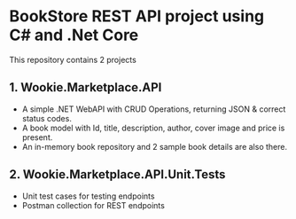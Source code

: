 BookStore REST API project using C# and .Net Core
==============================
This repository contains 2 projects

## 1. Wookie.Marketplace.API
* A simple .NET WebAPI with CRUD Operations, returning JSON & correct status codes.
* A book model with Id, title, description, author, cover image and price is present.
* An in-memory book repository and 2 sample book details are also there.

## 2. Wookie.Marketplace.API.Unit.Tests
* Unit test cases for testing endpoints
* Postman collection for REST endpoints
